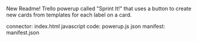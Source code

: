 New Readme! Trello powerup called "Sprint It!" that uses a button to create new cards from templates for each label on a card.

connector: index.html
javascript code: powerup.js
json manifest: manifest.json
